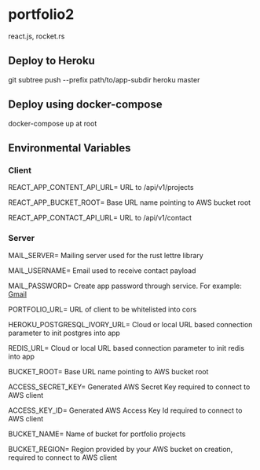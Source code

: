 # portfolio2
react.js, rocket.rs

## Deploy to Heroku
git subtree push --prefix path/to/app-subdir heroku master

## Deploy using docker-compose
docker-compose up at root

## Environmental Variables
### Client
REACT_APP_CONTENT_API_URL= URL to /api/v1/projects

REACT_APP_BUCKET_ROOT= Base URL name pointing to AWS bucket root

REACT_APP_CONTACT_API_URL= URL to /api/v1/contact

### Server
MAIL_SERVER= Mailing server used for the rust lettre library

MAIL_USERNAME= Email used to receive contact payload

MAIL_PASSWORD= Create app password through service. For example: [Gmail](https://support.google.com/accounts/answer/185833?hl=en)

PORTFOLIO_URL= URL of client to be whitelisted into cors

HEROKU_POSTGRESQL_IVORY_URL= Cloud or local URL based connection parameter to init postgres into app

REDIS_URL= Cloud or local URL based connection parameter to init redis into app

BUCKET_ROOT= Base URL name pointing to AWS bucket root

ACCESS_SECRET_KEY= Generated AWS Secret Key required to connect to AWS client

ACCESS_KEY_ID= Generated AWS Access Key Id required to connect to AWS client

BUCKET_NAME= Name of bucket for portfolio projects

BUCKET_REGION= Region provided by your AWS bucket on creation, required to connect to AWS client


